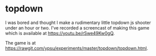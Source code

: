 # topdown

I was bored and thought I make a rudimentary little topdown js shooter under an
hour or two. I've recorded a screencast of making this game which is available
at https://youtu.be/rSwe49Kw0gQ.

The game is at https://rawgit.com/ypsu/experiments/master/topdown/topdown.html.
